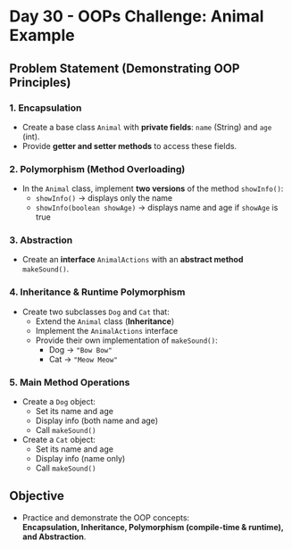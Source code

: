# Day 30 - OOPs Challenge: Animal Example

## Problem Statement (Demonstrating OOP Principles)

### 1. Encapsulation
- Create a base class `Animal` with **private fields**: `name` (String) and `age` (int).  
- Provide **getter and setter methods** to access these fields.

### 2. Polymorphism (Method Overloading)
- In the `Animal` class, implement **two versions** of the method `showInfo()`:
  - `showInfo()` → displays only the name  
  - `showInfo(boolean showAge)` → displays name and age if `showAge` is true

### 3. Abstraction
- Create an **interface** `AnimalActions` with an **abstract method** `makeSound()`.

### 4. Inheritance & Runtime Polymorphism
- Create two subclasses `Dog` and `Cat` that:
  - Extend the `Animal` class (**Inheritance**)  
  - Implement the `AnimalActions` interface  
  - Provide their own implementation of `makeSound()`:
    - Dog → `"Bow Bow"`  
    - Cat → `"Meow Meow"`  

### 5. Main Method Operations
- Create a `Dog` object:
  - Set its name and age  
  - Display info (both name and age)  
  - Call `makeSound()`  
- Create a `Cat` object:
  - Set its name and age  
  - Display info (name only)  
  - Call `makeSound()`

## Objective
- Practice and demonstrate the OOP concepts:  
  **Encapsulation, Inheritance, Polymorphism (compile-time & runtime), and Abstraction**.
